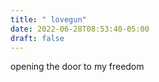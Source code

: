 ```yaml
---
title: " lovegun"
date: 2022-06-28T08:53:40-05:00
draft: false
---
```


 opening the door to my freedom
